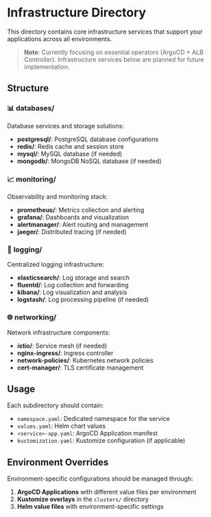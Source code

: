 # Infrastructure Directory

This directory contains core infrastructure services that support your applications across all environments.

> **Note**: Currently focusing on essential operators (ArgoCD + ALB Controller). Infrastructure services below are planned for future implementation.

## Structure

### 📊 **databases/**

Database services and storage solutions:

- **postgresql/**: PostgreSQL database configurations
- **redis/**: Redis cache and session store
- **mysql/**: MySQL database (if needed)
- **mongodb/**: MongoDB NoSQL database (if needed)

### 📈 **monitoring/**

Observability and monitoring stack:

- **prometheus/**: Metrics collection and alerting
- **grafana/**: Dashboards and visualization
- **alertmanager/**: Alert routing and management
- **jaeger/**: Distributed tracing (if needed)

### 📝 **logging/**

Centralized logging infrastructure:

- **elasticsearch/**: Log storage and search
- **fluentd/**: Log collection and forwarding
- **kibana/**: Log visualization and analysis
- **logstash/**: Log processing pipeline (if needed)

### 🌐 **networking/**

Network infrastructure components:

- **istio/**: Service mesh (if needed)
- **nginx-ingress/**: Ingress controller
- **network-policies/**: Kubernetes network policies
- **cert-manager/**: TLS certificate management

## Usage

Each subdirectory should contain:

- `namespace.yaml`: Dedicated namespace for the service
- `values.yaml`: Helm chart values
- `<service>-app.yaml`: ArgoCD Application manifest
- `kustomization.yaml`: Kustomize configuration (if applicable)

## Environment Overrides

Environment-specific configurations should be managed through:

1. **ArgoCD Applications** with different value files per environment
2. **Kustomize overlays** in the `clusters/` directory
3. **Helm value files** with environment-specific settings
